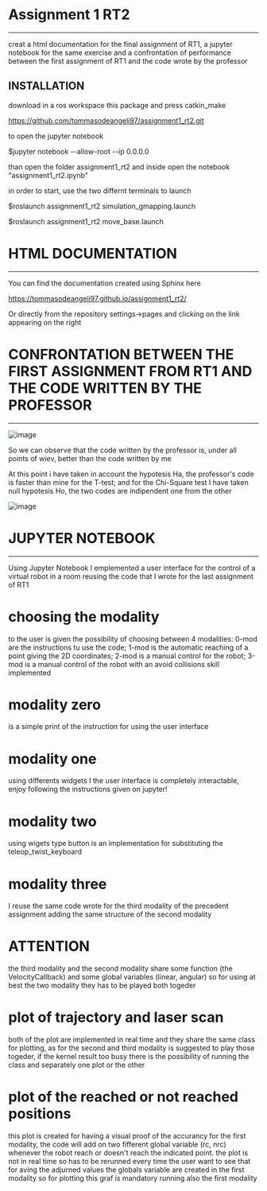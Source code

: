 # Assignment 1 RT2
----

creat a html documentation for the final assignment of RT1, a jupyter notebook for the same exercise and a confrontation of performance between the first assignment of RT1 and the code wrote by the professor

INSTALLATION
----
download in a ros workspace this package and press catkin_make

https://github.com/tommasodeangeli97/assignment1_rt2.git

to open the jupyter notebook 

$jupyter notebook --allow-root --ip 0.0.0.0

than open the folder assignment1_rt2 and inside open the notebook "assignment1_rt2.ipynb"

in order to start, use the two differnt terminals to launch

$roslaunch assignment1_rt2 simulation_gmapping.launch

$roslaunch assignment1_rt2 move_base.launch


# HTML DOCUMENTATION
----

You can find the documentation created using Sphinx here

https://tommasodeangeli97.github.io/assignment1_rt2/

Or directly from the repository settings->pages and clicking on the link appearing on the right

# CONFRONTATION BETWEEN THE FIRST ASSIGNMENT FROM RT1 AND THE CODE WRITTEN BY THE PROFESSOR
----
					
![image](https://user-images.githubusercontent.com/92479113/170602226-38b0f4d0-d2d0-4e9f-ad34-9679a4c65179.png)

So we can observe that the code written by the professor is, under all points of wiev, better than the code written by me

At this point i have taken in account the hypotesis Ha, the professor's code is faster than mine for the T-test; and for the Chi-Square test I have taken null hypotesis Ho, the two codes are indipendent one from the other
									
![image](https://user-images.githubusercontent.com/92479113/170603728-2feea46e-e6f5-42a4-8c01-34d2eb0f451e.png)


# JUPYTER NOTEBOOK
----

Using Jupyter Notebook I emplemented a user interface for the control of a virtual robot in a room reusing the code that I wrote for the last assignment of RT1 

# choosing the modality

to the user is given the possibility of choosing between 4 modalities: 0-mod are the instructions tu use the code; 1-mod is the automatic reaching of a point giving the 2D coordinates; 2-mod is a manual control for the robot; 3-mod is a manual control of the robot with an avoid collisions skill implemented

# modality zero

is a simple print of the instruction for using the user interface

# modality one

using differents widgets I the user interface is completely interactable, enjoy following the instructions given on jupyter!

# modality two

using wigets type button is an implementation for substituting the teleop_twist_keyboard

# modality three

I reuse the same code wrote for the third modality of the precedent assignment adding the same structure of the second modality

# ATTENTION

the third modality and the second modality share some function (the VelocityCallback) and some global variables (linear, angular) so for using at best the two modality they has to be played both togeder

# plot of trajectory and laser scan

both of the plot are implemented in real time and they share the same class for plotting, as for the second and third modality is suggested to play those togeder, if the kernel result too busy there is the possibility of running the class and separately one plot or the other

# plot of the reached or not reached positions

this plot is created for having a visual proof of the accurancy for the first modality, the code will add on two fifferent global variable (rc, nrc) whenever the robot reach or doesn't reach the indicated point.
the plot is not in real time so has to be rerunned every time the user want to see that for aving the adjurned values
the globals variable are created in the first modality so for plotting this graf is mandatory running also the first modality

